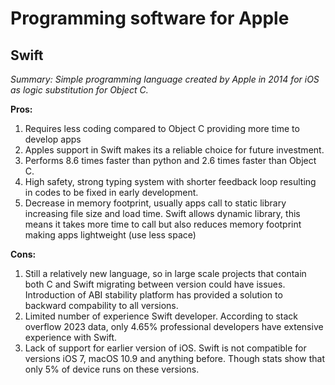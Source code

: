 # Programming software for Apple

## Swift 
*Summary: Simple programming language created by Apple in 2014 for iOS as logic substitution for Object C.*

**Pros:**
1. Requires less coding compared to Object C providing more time to develop apps
2. Apples support in Swift makes its a reliable choice for future investment.
3. Performs 8.6 times faster than python and 2.6 times faster than Object C.
4. High safety, strong typing system with shorter feedback loop resulting in codes to be fixed in early development.
5. Decrease in memory footprint, usually apps call to static library increasing file size and load time. Swift allows dynamic library, this means it takes more time to call but also reduces memory footprint making apps lightweight (use less space)

**Cons:**
1. Still a relatively new language, so in large scale projects that contain both C and Swift migrating between version could have issues. Introduction of ABI stability platform has provided a solution to backward compability to all versions.
2. Limited number of experience Swift developer. According to stack overflow 2023 data, only 4.65% professional developers have extensive experience with Swift.
3. Lack of support for earlier version of iOS. Swift is not compatible for versions iOS 7, macOS 10.9 and anything before. Though stats show that only 5% of device runs on these versions.